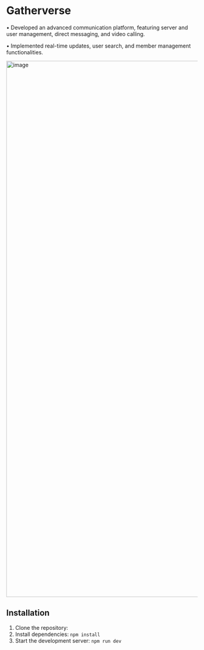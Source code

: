 # Gatherverse
• Developed an advanced communication platform, featuring server and user management, direct messaging, and video
calling.

• Implemented real-time updates, user search, and member management functionalities.

<img width="1407" alt="image" 
 src="https://utfs.io/f/mJvRnIkXEid5hKFM7btuSbW2FIKR9CTzktOLxgM7f5Gque3a">

 ## Installation

 1. Clone the repository:
 2. Install dependencies: `npm install`
 3. Start the development server: `npm run dev`

